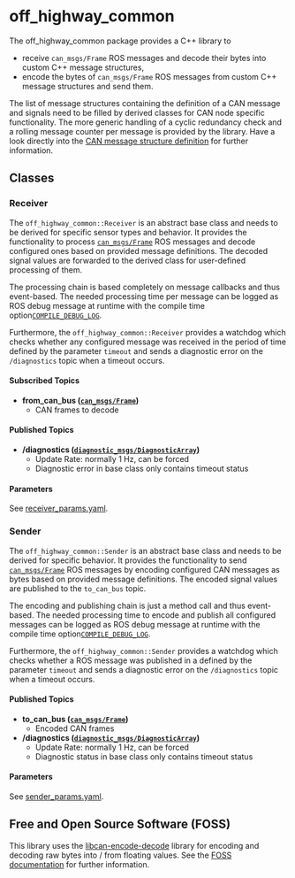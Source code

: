# off_highway_common

The off_highway_common package provides a C++ library to

* receive `can_msgs/Frame` ROS messages and decode their bytes into custom C++ message structures,
* encode the bytes of `can_msgs/Frame` ROS messages from custom C++ message structures and send
  them.

The list of message structures containing the definition of a CAN message and signals need to be
filled by derived classes for CAN node specific functionality. The more generic handling of a cyclic
redundancy check and a rolling message counter per message is provided by the library. Have a look
directly into the [CAN message structure definition](include/off_highway_common/can_message.hpp) for
further information.

## Classes

### Receiver

The `off_highway_common::Receiver` is an abstract base class and needs to be derived for specific
sensor types and behavior. It provides the functionality to process
[`can_msgs/Frame`](http://docs.ros.org/en/noetic/api/can_msgs/html/msg/Frame.html) ROS messages and
decode configured ones based on provided message definitions. The decoded signal values are
forwarded to the derived class for user-defined processing of them.

The processing chain is based completely on message callbacks and thus event-based. The needed
processing time per message can be logged as ROS debug message at runtime with the compile time
option[`COMPILE_DEBUG_LOG`](CMakeLists.txt).

Furthermore, the `off_highway_common::Receiver` provides a watchdog which checks whether any
configured message was received in the period of time defined by the parameter `timeout` and sends a
diagnostic error on the `/diagnostics` topic when a timeout occurs.

#### Subscribed Topics

* **from_can_bus
  ([`can_msgs/Frame`](http://docs.ros.org/en/noetic/api/can_msgs/html/msg/Frame.html))**
  * CAN frames to decode

#### Published Topics

* **/diagnostics
  ([`diagnostic_msgs/DiagnosticArray`](http://docs.ros.org/en/noetic/api/diagnostic_msgs/html/msg/DiagnosticArray.html))**
  * Update Rate: normally 1 Hz, can be forced
  * Diagnostic error in base class only contains timeout status

#### Parameters

See [receiver_params.yaml](config/receiver_params.yaml).

### Sender

The `off_highway_common::Sender` is an abstract base class and needs to be derived for specific
behavior. It provides the functionality to send
[`can_msgs/Frame`](http://docs.ros.org/en/noetic/api/can_msgs/html/msg/Frame.html) ROS messages by
encoding configured CAN messages as bytes based on provided message definitions. The encoded signal
values are published to the `to_can_bus` topic.

The encoding and publishing chain is just a method call and thus event-based. The needed processing
time to encode and publish all configured messages can be logged as ROS debug message at runtime
with the compile time option[`COMPILE_DEBUG_LOG`](CMakeLists.txt).

Furthermore, the `off_highway_common::Sender` provides a watchdog which checks whether a ROS message
was published in a defined by the parameter `timeout` and sends a diagnostic error on the
`/diagnostics` topic when a timeout occurs.

#### Published Topics

* **to_can_bus
  ([`can_msgs/Frame`](http://docs.ros.org/en/noetic/api/can_msgs/html/msg/Frame.html))**
  * Encoded CAN frames
* **/diagnostics
  ([`diagnostic_msgs/DiagnosticArray`](http://docs.ros.org/en/noetic/api/diagnostic_msgs/html/msg/DiagnosticArray.html))**
  * Update Rate: normally 1 Hz, can be forced
  * Diagnostic status in base class only contains timeout status

#### Parameters

See [sender_params.yaml](config/sender_params.yaml).

## Free and Open Source Software (FOSS)

This library uses the [libcan-encode-decode](https://github.com/reinzor/libcan-encode-decode)
library for encoding and decoding raw bytes into / from floating values. See the [FOSS
documentation](foss_documentation/) for further information.
